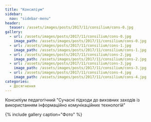 ```yaml
---
title: "Консиліум"
sidebar:
  nav: "sidebar-menu"
header:
  teaser: /assets/images/posts/2017/11/consilium/cons-0.jpg
gallery:
  - url: /assets/images/posts/2017/11/consilium/cons-0.jpg
    image_path: /assets/images/posts/2017/11/consilium/cons-0.jpg
  - url: /assets/images/posts/2017/11/consilium/cons-1.jpg
    image_path: /assets/images/posts/2017/11/consilium/cons-1.jpg
  - url: /assets/images/posts/2017/11/consilium/cons-2.jpg
    image_path: /assets/images/posts/2017/11/consilium/cons-2.jpg
  - url: /assets/images/posts/2017/11/consilium/cons-3.jpg
    image_path: /assets/images/posts/2017/11/consilium/cons-3.jpg
  - url: /assets/images/posts/2017/11/consilium/cons-4.jpg
    image_path: /assets/images/posts/2017/11/consilium/cons-4.jpg
categories:
  - Досягнення
---
```


Консиліум педагогічний "Сучасні підходи до виховних заходів із використанням інформаційно комунікаційних технологій"

{% include gallery caption="Фото" %}
